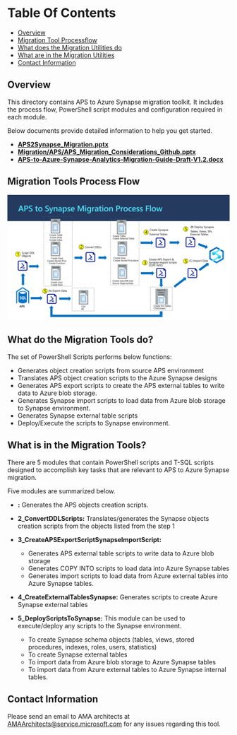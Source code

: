 
# **Table Of Contents**
 - [Overview](#overview) 
 - [Migration Tool Processflow](#migration-tool-processflow)
 - [What does the Migration Utilities do](#what-does-the-migration-utilities-do)
 - [What are in the Migration Utilities](#what-are-in-the-migration-utilities)
  - [Contact Information](#contact-information)



## Overview

This directory contains APS to Azure Synapse migration toolkit. It includes the process flow, PowerShell script modules and configuration required in each module.

Below documents provide detailed information to help you get started.

- [**APS2Synapse_Migration.pptx**](https://github.com/microsoft/AzureSynapseScriptsAndAccelerators/blob/main/Migration/APS/APS2Synapse_Migration.pptx) 
- [**Migration/APS/APS_Migration_Considerations_Github.pptx**](https://github.com/microsoft/AzureSynapseScriptsAndAccelerators/blob/main/Migration/APS/Migration/APS/APS_Migration_Considerations_Github.pptx) 
- [**APS-to-Azure-Synapse-Analytics-Migration-Guide-Draft-V1.2.docx**](https://github.com/microsoft/AzureSynapseScriptsAndAccelerators/blob/main/Migration/APS/APS-to-Azure-Synapse-Analytics-Migration-Guide-Draft-V1.2.docx) 




## Migration Tools Process Flow

![Tool Processflow](Images/ProcessFlow_v2.PNG)

## What do the Migration Tools do?

The set of PowerShell Scripts performs below functions:

- Generates object creation scripts from source APS environment
- Translates APS object creation scripts to the Azure Synapse designs
- Generates APS export scripts to create the APS external tables to write data to Azure blob storage.
- Generates Synapse import scripts to load data from Azure blob storage to Synapse environment.
- Generates Synapse external table scripts
- Deploy/Execute the scripts to Synapse environment.



## What is in the Migration Tools?

There are 5 modules that contain PowerShell scripts and T-SQL scripts designed to accomplish key tasks that are relevant to APS to Azure Synapse migration.

Five modules are summarized below.

- [1_CreateDDLScripts]: /Migration/APS/1_CreateDDLScripts	"1_CreateDDLScripts"

    **:** Generates the APS objects creation scripts.

- **2_ConvertDDLScripts:** Translates/generates the Synapse objects creation scripts from the objects listed from the step 1

- **3_CreateAPSExportScriptSynapseImportScript:** 
    - Generates APS external table scripts to write data to Azure blob storage
    - Generates COPY INTO scripts to load data into Azure Synapse tables 
    - Generates import scripts to load data from Azure external tables into Azure Synapse tables.
    
- **4_CreateExternalTablesSynapse:** Generates scripts to create Azure Synapse external tables

- **5_DeployScriptsToSynapse:** 
    This module can be used to execute/deploy any scripts to the Synapse environment.
    
    - To create Synapse schema objects (tables, views, stored procedures, indexes, roles, users, statistics)
    - To create Synapse external tables
    - To import data from Azure blob storage to Azure Synapse tables
    - To import data from Azure external tables to Azure Synapse internal tables.

## Contact Information

Please send an email to AMA architects at <AMAArchitects@service.microsoft.com> for any issues regarding this tool.
